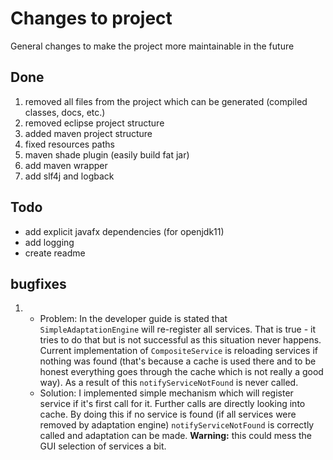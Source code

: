 # Changes to project
General changes to make the project more maintainable in the future

## Done

1. removed all files from the project which can be generated (compiled classes, docs, etc.)
2. removed eclipse project structure
3. added maven project structure
4. fixed resources paths
5. maven shade plugin (easily build fat jar)
6. add maven wrapper
7. add slf4j and logback

## Todo
- add explicit javafx dependencies (for openjdk11)
- add logging
- create readme

## bugfixes
1. 
   - Problem: In the developer guide is stated that `SimpleAdaptationEngine` will re-register all services.
That is true - it tries to do that but is not successful as this situation never happens.
Current implementation of `CompositeService` is reloading services if nothing was found
(that's because a cache is used there and to be honest everything goes through the cache which is not really a good way).
As a result of this `notifyServiceNotFound` is never called.
   - Solution: I implemented simple mechanism which will register service if it's first call for it. Further calls are directly looking into cache.
By doing this if no service is found (if all services were removed by adaptation engine) `notifyServiceNotFound` is correctly called and adaptation can be made.
**Warning:** this could mess the GUI selection of services a bit.
